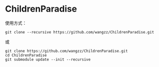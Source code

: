 ChildrenParadise
================

使用方式：

```
git clone --recursive https://github.com/wangzz/ChildrenParadise.git
```

或

```
git clone https://github.com/wangzz/ChildrenParadise.git
cd ChildrenParadise
git submodule update --init --recursive
```
